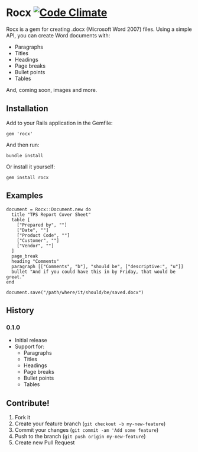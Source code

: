 # Rocx [![Code Climate](https://codeclimate.com/github/genebot/rocx.png)](https://codeclimate.com/github/genebot/rocx)

Rocx is a gem for creating .docx (Microsoft Word 2007) files. Using a simple API, you can create Word documents with:

  - Paragraphs
  - Titles
  - Headings
  - Page breaks
  - Bullet points
  - Tables
  
And, coming soon, images and more.

## Installation

Add to your Rails application in the Gemfile:

    gem 'rocx'
    
And then run:

    bundle install
    
Or install it yourself:

    gem install rocx

## Examples

    document = Rocx::Document.new do
      title "TPS Report Cover Sheet"
      table [
        ["Prepared by", ""]
        ["Date", ""]
        ["Product Code", ""]
        ["Customer", ""]
        ["Vendor", ""]
      ]
      page_break
      heading "Comments"
      paragraph [["Comments", "b"], "should be", ["descriptive:", "u"]]
      bullet "And if you could have this in by Friday, that would be great."
    end
    
    document.save("/path/where/it/should/be/saved.docx")
    
## History

### 0.1.0

 - Initial release
 - Support for:
   - Paragraphs
   - Titles
   - Headings
   - Page breaks
   - Bullet points
   - Tables
   
## Contribute!

  1. Fork it
  2. Create your feature branch (`git checkout -b my-new-feature`)
  3. Commit your changes (`git commit -am 'Add some feature`)
  4. Push to the branch (`git push origin my-new-feature`)
  5. Create new Pull Request